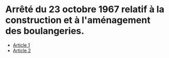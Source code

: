 # Arrêté du 23 octobre 1967 relatif à la construction et à l'aménagement des boulangeries.

- [Article 1](article-1.md)
- [Article 2](article-2.md)
